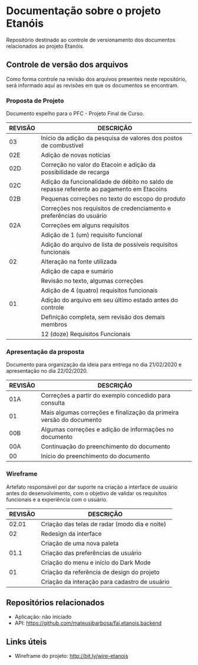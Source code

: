 
# Documentação sobre o projeto Etanóis
Repositório destinado ao controle de versionamento dos documentos relacionados ao projeto Etanóis.

## Controle de versão dos arquivos
Como forma controle na revisão dos arquivos presentes neste repositório, será informado aqui as revisões em que os documentos se encontram.

### Proposta de Projeto
Documento espelho para o PFC - Projeto Final de Curso.

| REVISÃO | DESCRIÇÃO |
| -- | -- |
| 03 | Início da adição da pesquisa de valores dos postos de combustível |
| 02E | Adição de novas notícias |
| 02D | Correção no valor do Etacoin e adição da possibilidade de recarga |
| 02C | Adição da funcionalidade de débito no saldo de repasse referente ao pagamento em Etacoins |
| 02B | Pequenas correções no texto do escopo do produto |
|| Correções nos requisitos de credenciamento e preferências do usuário |
| 02A | Correções em alguns requisitos |
|| Adição de 1 (um) requisito funcional |
|| Adição do arquivo de lista de possíveis requisitos funcionais |
| 02 | Alteração na fonte utilizada |
|| Adição de capa e sumário |
|| Revisão no texto, algumas correções |
|| Adição de 4 (quatro) requisitos funcionais |
| 01 | Adição do arquivo em seu último estado antes do controle |
|| Definição completa, sem revisão dos demais membros |
|| 12 (doze) Requisitos Funcionais |

### Apresentação da proposta
Documento para organização da ideia para entrega no dia 21/02/2020 e apresentação no dia 22/02/2020.

| REVISÃO | DESCRIÇÃO |
| -- | -- |
| 01A | Correções a partir do exemplo concedido para consulta |
| 01 | Mais algumas correções e finalização da primeira versão do documento |
| 00B | Algumas correções e adição de informações no documento |
| 00A | Continuação do preenchimento do documento |
| 00 | Início do preenchimento do documento |

### Wireframe
Artefato responsável por dar suporte na criação a interface de usuário antes do desenvolvimento, com o objetivo de validar os requisitos funcionais e a experiência com o usuário.

| REVISÃO | DESCRIÇÃO |
| -- | -- |
| 02.01 | Criação das telas de radar (modo dia e noite) |
| 02 | Redesign da interface |
|| Criação de uma nova paleta |
| 01.1 | Criação das preferências de usuário |
|| Criação do menu e início do Dark Mode |
| 01 | Criação da referência de design do projeto |
|| Criação da interação para cadastro de usuário |

## Repositórios relacionados

- Aplicação: não iniciado
- API: https://github.com/mateusjbarbosa/fai.etanois.backend

## Links úteis

- Wireframe do projeto: http://bit.ly/wire-etanois

